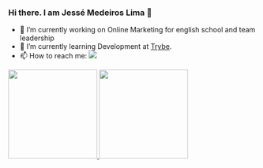 ### Hi there. I am Jessé Medeiros Lima 👋


- 🔭 I’m currently working on Online Marketing for english school and team leadership
- 🌱 I’m currently learning Development at <a href="https://www.youtube.com/seu-canal-youtube-aqui](https://github.com/betrybe" target="_blank">Trybe</a>.
- 📫 How to reach me: <a href="https://www.linkedin.com/in/seu-usuário-linkedln-aqui](https://www.linkedin.com/in/jessemedeiroslima/" target="_blank"><img src="https://img.shields.io/badge/-LinkedIn-%230077B5?style=for-the-badge&logo=linkedin&logoColor=white" target="_blank"></a>

<div>
<a href="https://github.com/jessemed">
<img height="180em" src="https://github-readme-stats.vercel.app/api/top-langs/?jessemed&layout=compact&langs_count=7&theme=dracula"/>
<img height="180em" src="https://github-readme-stats.vercel.app/api?jessemed&show_icons=true&theme=dracula&include_all_commits=true&count_private=true"/>
</div>
